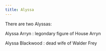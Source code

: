```yaml
---
title: Alyssa
---
```


There are two Alyssas:

Alyssa Arryn : legondary figure of House Arryn

Alyssa Blackwood : dead wife of Walder Frey


